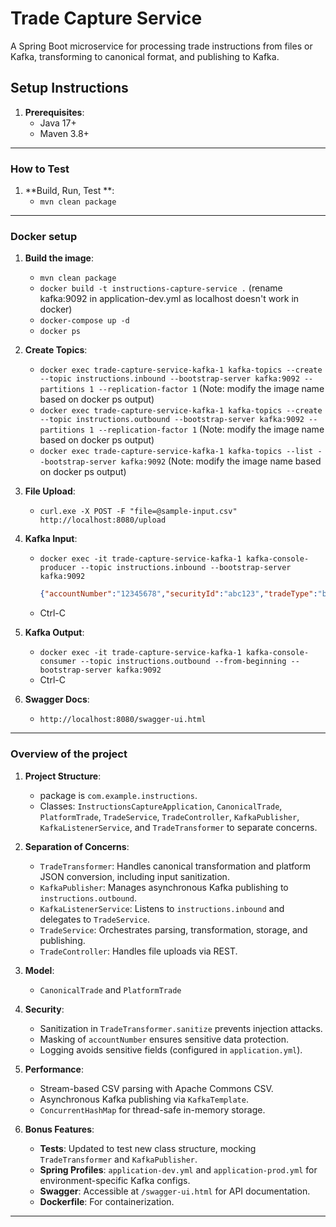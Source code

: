 # Trade Capture Service

A Spring Boot microservice for processing trade instructions from files or Kafka, transforming to canonical format, and publishing to Kafka.

## Setup Instructions

1. **Prerequisites**:
   - Java 17+
   - Maven 3.8+
   
---
### How to Test
1. **Build,  Run, Test **:
   - `mvn clean package`

---
### Docker setup

1. **Build the image**:
   - `mvn clean package`
   - `docker build -t instructions-capture-service .` (rename kafka:9092 in application-dev.yml as localhost doesn't work in docker)
   - `docker-compose up -d`
   - `docker ps`

2. **Create Topics**:
   - `docker exec trade-capture-service-kafka-1 kafka-topics --create --topic instructions.inbound --bootstrap-server kafka:9092 --partitions 1 --replication-factor 1` (Note: modify the image name based on docker ps output)
   - `docker exec trade-capture-service-kafka-1 kafka-topics --create --topic instructions.outbound --bootstrap-server kafka:9092 --partitions 1 --replication-factor 1` (Note: modify the image name based on docker ps output)
   - `docker exec trade-capture-service-kafka-1 kafka-topics --list --bootstrap-server kafka:9092` (Note: modify the image name based on docker ps output)

2. **File Upload**:
   - `curl.exe -X POST -F "file=@sample-input.csv" http://localhost:8080/upload`

3. **Kafka Input**:
   - `docker exec -it trade-capture-service-kafka-1 kafka-console-producer --topic instructions.inbound --bootstrap-server kafka:9092`
     ```json
     {"accountNumber":"12345678","securityId":"abc123","tradeType":"buy","amount":100000,"timestamp":"2025-08-04T21:15:33Z"}
   - Ctrl-C

4. **Kafka Output**:
    - `docker exec -it trade-capture-service-kafka-1 kafka-console-consumer --topic instructions.outbound --from-beginning --bootstrap-server kafka:9092`
    - Ctrl-C

5. **Swagger Docs**:
    - `http://localhost:8080/swagger-ui.html`

---
### Overview of the project
1. **Project Structure**:
   - package is `com.example.instructions`.
   - Classes: `InstructionsCaptureApplication`, `CanonicalTrade`, `PlatformTrade`, `TradeService`, `TradeController`, `KafkaPublisher`, `KafkaListenerService`, and `TradeTransformer` to separate concerns.

2. **Separation of Concerns**:
   - `TradeTransformer`: Handles canonical transformation and platform JSON conversion, including input sanitization.
   - `KafkaPublisher`: Manages asynchronous Kafka publishing to `instructions.outbound`.
   - `KafkaListenerService`: Listens to `instructions.inbound` and delegates to `TradeService`.
   - `TradeService`: Orchestrates parsing, transformation, storage, and publishing.
   - `TradeController`: Handles file uploads via REST.

3. **Model**:
   - `CanonicalTrade` and `PlatformTrade`

4. **Security**:
   - Sanitization in `TradeTransformer.sanitize` prevents injection attacks.
   - Masking of `accountNumber` ensures sensitive data protection.
   - Logging avoids sensitive fields (configured in `application.yml`).

5. **Performance**:
   - Stream-based CSV parsing with Apache Commons CSV.
   - Asynchronous Kafka publishing via `KafkaTemplate`.
   - `ConcurrentHashMap` for thread-safe in-memory storage.

6. **Bonus Features**:
   - **Tests**: Updated to test new class structure, mocking `TradeTransformer` and `KafkaPublisher`.
   - **Spring Profiles**: `application-dev.yml` and `application-prod.yml` for environment-specific Kafka configs.
   - **Swagger**: Accessible at `/swagger-ui.html` for API documentation.
   - **Dockerfile**: For containerization.

---


